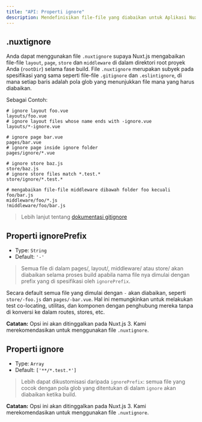 ```yaml
---
title: "API: Properti ignore"
description: Mendefinisikan file-file yang diabaikan untuk Aplikasi Nuxt.js A
---
```


## .nuxtignore

Anda dapat menggunakan file `.nuxtignore` supaya Nuxt.js mengabaikan file-file `layout`, `page`, `store` dan `middleware` di dalam direktori root proyek Anda (`rootDir`) selama fase build.
File `.nuxtignore` merupakan subyek pada spesifikasi yang sama seperti file-file `.gitignore` dan `.eslintignore`, di mana setiap baris adalah pola glob yang menunjukkan file mana yang harus diabaikan.

Sebagai Contoh:

```
# ignore layout foo.vue
layouts/foo.vue
# ignore layout files whose name ends with -ignore.vue
layouts/*-ignore.vue

# ignore page bar.vue
pages/bar.vue
# ignore page inside ignore folder
pages/ignore/*.vue

# ignore store baz.js
store/baz.js
# ignore store files match *.test.*
store/ignore/*.test.*

# mengabaikan file-file middleware dibawah folder foo kecuali foo/bar.js
middleware/foo/*.js
!middleware/foo/bar.js
```

> Lebih lanjut tentang [dokumentasi gitignore](https://git-scm.com/docs/gitignore)

## Properti ignorePrefix

- Type: `String`
- Default: `'-'`

> Semua file di dalam pages/, layout/, middleware/ atau store/ akan diabaikan selama proses build apabila nama file nya dimulai dengan prefix yang di spesifikasi oleh `ignorePrefix`.

Secara default semua file yang dimulai dengan `-` akan diabaikan, seperti `store/-foo.js` dan `pages/-bar.vue`. Hal ini memungkinkan untuk melakukan test co-locating, utilitas, dan komponen dengan penghubung mereka tanpa di konversi ke dalam routes, stores, etc.

**Catatan:** Opsi ini akan ditinggalkan pada Nuxt.js 3. Kami merekomendasikan untuk menggunakan file `.nuxtignore`.

## Properti ignore

- Type: `Array`
- Default: `['**/*.test.*']`

> Lebih dapat dikustomisasi daripada `ignorePrefix`: semua file yang cocok dengan pola glob yang ditentukan di dalam `ignore` akan diabaikan ketika build.

**Catatan:** Opsi ini akan ditinggalkan pada Nuxt.js 3. Kami merekomendasikan untuk menggunakan file `.nuxtignore`.

